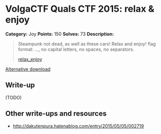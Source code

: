 # VolgaCTF Quals CTF 2015: relax & enjoy

**Category:** Joy
**Points:** 150
**Solves:** 73
**Description:**

> Steampunk not dead, as well as these cars! Relax and enjoy!
> flag format: <brand0><brand1>...<brandN>, no capital letters, no spaces, no separators.
> 
> [relax_enjoy](http://files.2015.volgactf.ru/relax_enjoy/relax_enjoy.wmv)

[Alternative download](https://mega.nz/#!ORVkGBRb!oTVpMkTkjwETLVeMECaElYkXShliwGBpSJCXFoXEvw8)

## Write-up

(TODO)

## Other write-ups and resources

* <http://dakutenpura.hatenablog.com/entry/2015/05/05/002719>
